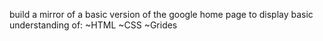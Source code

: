 build a mirror of a basic version of the google home page to display basic understanding of:
~HTML
~CSS
~Grides
